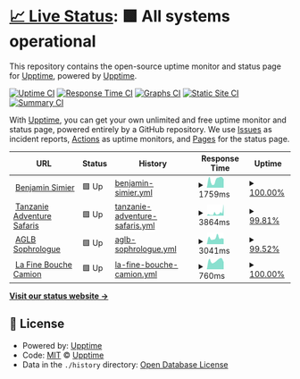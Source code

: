 # [📈 Live Status](https://demo.upptime.js.org): <!--live status--> **🟩 All systems operational**

This repository contains the open-source uptime monitor and status page for [Upptime](https://upptime.js.org), powered by [Upptime](https://github.com/upptime/upptime).

[![Uptime CI](https://github.com/benjaminsimier/uptime/workflows/Uptime%20CI/badge.svg)](https://github.com/benjaminsimier/uptime/actions?query=workflow%3A%22Uptime+CI%22)
[![Response Time CI](https://github.com/benjaminsimier/uptime/workflows/Response%20Time%20CI/badge.svg)](https://github.com/benjaminsimier/uptime/actions?query=workflow%3A%22Response+Time+CI%22)
[![Graphs CI](https://github.com/benjaminsimier/uptime/workflows/Graphs%20CI/badge.svg)](https://github.com/benjaminsimier/uptime/actions?query=workflow%3A%22Graphs+CI%22)
[![Static Site CI](https://github.com/benjaminsimier/uptime/workflows/Static%20Site%20CI/badge.svg)](https://github.com/benjaminsimier/uptime/actions?query=workflow%3A%22Static+Site+CI%22)
[![Summary CI](https://github.com/benjaminsimier/uptime/workflows/Summary%20CI/badge.svg)](https://github.com/benjaminsimier/uptime/actions?query=workflow%3A%22Summary+CI%22)

With [Upptime](https://upptime.js.org), you can get your own unlimited and free uptime monitor and status page, powered entirely by a GitHub repository. We use [Issues](https://github.com/upptime/upptime/issues) as incident reports, [Actions](https://github.com/benjaminsimier/uptime/actions) as uptime monitors, and [Pages](https://demo.upptime.js.org) for the status page.

<!--start: status pages-->
<!-- This summary is generated by Upptime (https://github.com/upptime/upptime) -->
<!-- Do not edit this manually, your changes will be overwritten -->
<!-- prettier-ignore -->
| URL | Status | History | Response Time | Uptime |
| --- | ------ | ------- | ------------- | ------ |
| <img alt="" src="https://icons.duckduckgo.com/ip3/www.benjaminsimier.com.ico" height="13"> [Benjamin Simier](https://www.benjaminsimier.com) | 🟩 Up | [benjamin-simier.yml](https://github.com/benjaminsimier/uptime/commits/HEAD/history/benjamin-simier.yml) | <details><summary><img alt="Response time graph" src="./graphs/benjamin-simier/response-time-week.png" height="20"> 1759ms</summary><br><a href="https://benjaminsimier.github.io/uptime/history/benjamin-simier"><img alt="Response time 1780" src="https://img.shields.io/endpoint?url=https%3A%2F%2Fraw.githubusercontent.com%2Fbenjaminsimier%2Fuptime%2FHEAD%2Fapi%2Fbenjamin-simier%2Fresponse-time.json"></a><br><a href="https://benjaminsimier.github.io/uptime/history/benjamin-simier"><img alt="24-hour response time 1884" src="https://img.shields.io/endpoint?url=https%3A%2F%2Fraw.githubusercontent.com%2Fbenjaminsimier%2Fuptime%2FHEAD%2Fapi%2Fbenjamin-simier%2Fresponse-time-day.json"></a><br><a href="https://benjaminsimier.github.io/uptime/history/benjamin-simier"><img alt="7-day response time 1759" src="https://img.shields.io/endpoint?url=https%3A%2F%2Fraw.githubusercontent.com%2Fbenjaminsimier%2Fuptime%2FHEAD%2Fapi%2Fbenjamin-simier%2Fresponse-time-week.json"></a><br><a href="https://benjaminsimier.github.io/uptime/history/benjamin-simier"><img alt="30-day response time 1898" src="https://img.shields.io/endpoint?url=https%3A%2F%2Fraw.githubusercontent.com%2Fbenjaminsimier%2Fuptime%2FHEAD%2Fapi%2Fbenjamin-simier%2Fresponse-time-month.json"></a><br><a href="https://benjaminsimier.github.io/uptime/history/benjamin-simier"><img alt="1-year response time 1780" src="https://img.shields.io/endpoint?url=https%3A%2F%2Fraw.githubusercontent.com%2Fbenjaminsimier%2Fuptime%2FHEAD%2Fapi%2Fbenjamin-simier%2Fresponse-time-year.json"></a></details> | <details><summary><a href="https://benjaminsimier.github.io/uptime/history/benjamin-simier">100.00%</a></summary><a href="https://benjaminsimier.github.io/uptime/history/benjamin-simier"><img alt="All-time uptime 100.00%" src="https://img.shields.io/endpoint?url=https%3A%2F%2Fraw.githubusercontent.com%2Fbenjaminsimier%2Fuptime%2FHEAD%2Fapi%2Fbenjamin-simier%2Fuptime.json"></a><br><a href="https://benjaminsimier.github.io/uptime/history/benjamin-simier"><img alt="24-hour uptime 100.00%" src="https://img.shields.io/endpoint?url=https%3A%2F%2Fraw.githubusercontent.com%2Fbenjaminsimier%2Fuptime%2FHEAD%2Fapi%2Fbenjamin-simier%2Fuptime-day.json"></a><br><a href="https://benjaminsimier.github.io/uptime/history/benjamin-simier"><img alt="7-day uptime 100.00%" src="https://img.shields.io/endpoint?url=https%3A%2F%2Fraw.githubusercontent.com%2Fbenjaminsimier%2Fuptime%2FHEAD%2Fapi%2Fbenjamin-simier%2Fuptime-week.json"></a><br><a href="https://benjaminsimier.github.io/uptime/history/benjamin-simier"><img alt="30-day uptime 100.00%" src="https://img.shields.io/endpoint?url=https%3A%2F%2Fraw.githubusercontent.com%2Fbenjaminsimier%2Fuptime%2FHEAD%2Fapi%2Fbenjamin-simier%2Fuptime-month.json"></a><br><a href="https://benjaminsimier.github.io/uptime/history/benjamin-simier"><img alt="1-year uptime 100.00%" src="https://img.shields.io/endpoint?url=https%3A%2F%2Fraw.githubusercontent.com%2Fbenjaminsimier%2Fuptime%2FHEAD%2Fapi%2Fbenjamin-simier%2Fuptime-year.json"></a></details>
| <img alt="" src="https://icons.duckduckgo.com/ip3/www.tanzanieadventuresafaris.co.tz.ico" height="13"> [Tanzanie Adventure Safaris](https://www.tanzanieadventuresafaris.co.tz) | 🟩 Up | [tanzanie-adventure-safaris.yml](https://github.com/benjaminsimier/uptime/commits/HEAD/history/tanzanie-adventure-safaris.yml) | <details><summary><img alt="Response time graph" src="./graphs/tanzanie-adventure-safaris/response-time-week.png" height="20"> 3864ms</summary><br><a href="https://benjaminsimier.github.io/uptime/history/tanzanie-adventure-safaris"><img alt="Response time 2370" src="https://img.shields.io/endpoint?url=https%3A%2F%2Fraw.githubusercontent.com%2Fbenjaminsimier%2Fuptime%2FHEAD%2Fapi%2Ftanzanie-adventure-safaris%2Fresponse-time.json"></a><br><a href="https://benjaminsimier.github.io/uptime/history/tanzanie-adventure-safaris"><img alt="24-hour response time 8859" src="https://img.shields.io/endpoint?url=https%3A%2F%2Fraw.githubusercontent.com%2Fbenjaminsimier%2Fuptime%2FHEAD%2Fapi%2Ftanzanie-adventure-safaris%2Fresponse-time-day.json"></a><br><a href="https://benjaminsimier.github.io/uptime/history/tanzanie-adventure-safaris"><img alt="7-day response time 3864" src="https://img.shields.io/endpoint?url=https%3A%2F%2Fraw.githubusercontent.com%2Fbenjaminsimier%2Fuptime%2FHEAD%2Fapi%2Ftanzanie-adventure-safaris%2Fresponse-time-week.json"></a><br><a href="https://benjaminsimier.github.io/uptime/history/tanzanie-adventure-safaris"><img alt="30-day response time 2379" src="https://img.shields.io/endpoint?url=https%3A%2F%2Fraw.githubusercontent.com%2Fbenjaminsimier%2Fuptime%2FHEAD%2Fapi%2Ftanzanie-adventure-safaris%2Fresponse-time-month.json"></a><br><a href="https://benjaminsimier.github.io/uptime/history/tanzanie-adventure-safaris"><img alt="1-year response time 2370" src="https://img.shields.io/endpoint?url=https%3A%2F%2Fraw.githubusercontent.com%2Fbenjaminsimier%2Fuptime%2FHEAD%2Fapi%2Ftanzanie-adventure-safaris%2Fresponse-time-year.json"></a></details> | <details><summary><a href="https://benjaminsimier.github.io/uptime/history/tanzanie-adventure-safaris">99.81%</a></summary><a href="https://benjaminsimier.github.io/uptime/history/tanzanie-adventure-safaris"><img alt="All-time uptime 99.29%" src="https://img.shields.io/endpoint?url=https%3A%2F%2Fraw.githubusercontent.com%2Fbenjaminsimier%2Fuptime%2FHEAD%2Fapi%2Ftanzanie-adventure-safaris%2Fuptime.json"></a><br><a href="https://benjaminsimier.github.io/uptime/history/tanzanie-adventure-safaris"><img alt="24-hour uptime 98.66%" src="https://img.shields.io/endpoint?url=https%3A%2F%2Fraw.githubusercontent.com%2Fbenjaminsimier%2Fuptime%2FHEAD%2Fapi%2Ftanzanie-adventure-safaris%2Fuptime-day.json"></a><br><a href="https://benjaminsimier.github.io/uptime/history/tanzanie-adventure-safaris"><img alt="7-day uptime 99.81%" src="https://img.shields.io/endpoint?url=https%3A%2F%2Fraw.githubusercontent.com%2Fbenjaminsimier%2Fuptime%2FHEAD%2Fapi%2Ftanzanie-adventure-safaris%2Fuptime-week.json"></a><br><a href="https://benjaminsimier.github.io/uptime/history/tanzanie-adventure-safaris"><img alt="30-day uptime 99.21%" src="https://img.shields.io/endpoint?url=https%3A%2F%2Fraw.githubusercontent.com%2Fbenjaminsimier%2Fuptime%2FHEAD%2Fapi%2Ftanzanie-adventure-safaris%2Fuptime-month.json"></a><br><a href="https://benjaminsimier.github.io/uptime/history/tanzanie-adventure-safaris"><img alt="1-year uptime 99.29%" src="https://img.shields.io/endpoint?url=https%3A%2F%2Fraw.githubusercontent.com%2Fbenjaminsimier%2Fuptime%2FHEAD%2Fapi%2Ftanzanie-adventure-safaris%2Fuptime-year.json"></a></details>
| <img alt="" src="https://icons.duckduckgo.com/ip3/aglb-sophrologue.fr.ico" height="13"> [AGLB Sophrologue](https://aglb-sophrologue.fr) | 🟩 Up | [aglb-sophrologue.yml](https://github.com/benjaminsimier/uptime/commits/HEAD/history/aglb-sophrologue.yml) | <details><summary><img alt="Response time graph" src="./graphs/aglb-sophrologue/response-time-week.png" height="20"> 3041ms</summary><br><a href="https://benjaminsimier.github.io/uptime/history/aglb-sophrologue"><img alt="Response time 3631" src="https://img.shields.io/endpoint?url=https%3A%2F%2Fraw.githubusercontent.com%2Fbenjaminsimier%2Fuptime%2FHEAD%2Fapi%2Faglb-sophrologue%2Fresponse-time.json"></a><br><a href="https://benjaminsimier.github.io/uptime/history/aglb-sophrologue"><img alt="24-hour response time 2623" src="https://img.shields.io/endpoint?url=https%3A%2F%2Fraw.githubusercontent.com%2Fbenjaminsimier%2Fuptime%2FHEAD%2Fapi%2Faglb-sophrologue%2Fresponse-time-day.json"></a><br><a href="https://benjaminsimier.github.io/uptime/history/aglb-sophrologue"><img alt="7-day response time 3041" src="https://img.shields.io/endpoint?url=https%3A%2F%2Fraw.githubusercontent.com%2Fbenjaminsimier%2Fuptime%2FHEAD%2Fapi%2Faglb-sophrologue%2Fresponse-time-week.json"></a><br><a href="https://benjaminsimier.github.io/uptime/history/aglb-sophrologue"><img alt="30-day response time 3741" src="https://img.shields.io/endpoint?url=https%3A%2F%2Fraw.githubusercontent.com%2Fbenjaminsimier%2Fuptime%2FHEAD%2Fapi%2Faglb-sophrologue%2Fresponse-time-month.json"></a><br><a href="https://benjaminsimier.github.io/uptime/history/aglb-sophrologue"><img alt="1-year response time 3631" src="https://img.shields.io/endpoint?url=https%3A%2F%2Fraw.githubusercontent.com%2Fbenjaminsimier%2Fuptime%2FHEAD%2Fapi%2Faglb-sophrologue%2Fresponse-time-year.json"></a></details> | <details><summary><a href="https://benjaminsimier.github.io/uptime/history/aglb-sophrologue">99.52%</a></summary><a href="https://benjaminsimier.github.io/uptime/history/aglb-sophrologue"><img alt="All-time uptime 99.92%" src="https://img.shields.io/endpoint?url=https%3A%2F%2Fraw.githubusercontent.com%2Fbenjaminsimier%2Fuptime%2FHEAD%2Fapi%2Faglb-sophrologue%2Fuptime.json"></a><br><a href="https://benjaminsimier.github.io/uptime/history/aglb-sophrologue"><img alt="24-hour uptime 98.77%" src="https://img.shields.io/endpoint?url=https%3A%2F%2Fraw.githubusercontent.com%2Fbenjaminsimier%2Fuptime%2FHEAD%2Fapi%2Faglb-sophrologue%2Fuptime-day.json"></a><br><a href="https://benjaminsimier.github.io/uptime/history/aglb-sophrologue"><img alt="7-day uptime 99.52%" src="https://img.shields.io/endpoint?url=https%3A%2F%2Fraw.githubusercontent.com%2Fbenjaminsimier%2Fuptime%2FHEAD%2Fapi%2Faglb-sophrologue%2Fuptime-week.json"></a><br><a href="https://benjaminsimier.github.io/uptime/history/aglb-sophrologue"><img alt="30-day uptime 99.89%" src="https://img.shields.io/endpoint?url=https%3A%2F%2Fraw.githubusercontent.com%2Fbenjaminsimier%2Fuptime%2FHEAD%2Fapi%2Faglb-sophrologue%2Fuptime-month.json"></a><br><a href="https://benjaminsimier.github.io/uptime/history/aglb-sophrologue"><img alt="1-year uptime 99.92%" src="https://img.shields.io/endpoint?url=https%3A%2F%2Fraw.githubusercontent.com%2Fbenjaminsimier%2Fuptime%2FHEAD%2Fapi%2Faglb-sophrologue%2Fuptime-year.json"></a></details>
| <img alt="" src="https://icons.duckduckgo.com/ip3/www.lafinebouchecamion.fr.ico" height="13"> [La Fine Bouche Camion](https://www.lafinebouchecamion.fr) | 🟩 Up | [la-fine-bouche-camion.yml](https://github.com/benjaminsimier/uptime/commits/HEAD/history/la-fine-bouche-camion.yml) | <details><summary><img alt="Response time graph" src="./graphs/la-fine-bouche-camion/response-time-week.png" height="20"> 760ms</summary><br><a href="https://benjaminsimier.github.io/uptime/history/la-fine-bouche-camion"><img alt="Response time 775" src="https://img.shields.io/endpoint?url=https%3A%2F%2Fraw.githubusercontent.com%2Fbenjaminsimier%2Fuptime%2FHEAD%2Fapi%2Fla-fine-bouche-camion%2Fresponse-time.json"></a><br><a href="https://benjaminsimier.github.io/uptime/history/la-fine-bouche-camion"><img alt="24-hour response time 631" src="https://img.shields.io/endpoint?url=https%3A%2F%2Fraw.githubusercontent.com%2Fbenjaminsimier%2Fuptime%2FHEAD%2Fapi%2Fla-fine-bouche-camion%2Fresponse-time-day.json"></a><br><a href="https://benjaminsimier.github.io/uptime/history/la-fine-bouche-camion"><img alt="7-day response time 760" src="https://img.shields.io/endpoint?url=https%3A%2F%2Fraw.githubusercontent.com%2Fbenjaminsimier%2Fuptime%2FHEAD%2Fapi%2Fla-fine-bouche-camion%2Fresponse-time-week.json"></a><br><a href="https://benjaminsimier.github.io/uptime/history/la-fine-bouche-camion"><img alt="30-day response time 777" src="https://img.shields.io/endpoint?url=https%3A%2F%2Fraw.githubusercontent.com%2Fbenjaminsimier%2Fuptime%2FHEAD%2Fapi%2Fla-fine-bouche-camion%2Fresponse-time-month.json"></a><br><a href="https://benjaminsimier.github.io/uptime/history/la-fine-bouche-camion"><img alt="1-year response time 775" src="https://img.shields.io/endpoint?url=https%3A%2F%2Fraw.githubusercontent.com%2Fbenjaminsimier%2Fuptime%2FHEAD%2Fapi%2Fla-fine-bouche-camion%2Fresponse-time-year.json"></a></details> | <details><summary><a href="https://benjaminsimier.github.io/uptime/history/la-fine-bouche-camion">100.00%</a></summary><a href="https://benjaminsimier.github.io/uptime/history/la-fine-bouche-camion"><img alt="All-time uptime 100.00%" src="https://img.shields.io/endpoint?url=https%3A%2F%2Fraw.githubusercontent.com%2Fbenjaminsimier%2Fuptime%2FHEAD%2Fapi%2Fla-fine-bouche-camion%2Fuptime.json"></a><br><a href="https://benjaminsimier.github.io/uptime/history/la-fine-bouche-camion"><img alt="24-hour uptime 100.00%" src="https://img.shields.io/endpoint?url=https%3A%2F%2Fraw.githubusercontent.com%2Fbenjaminsimier%2Fuptime%2FHEAD%2Fapi%2Fla-fine-bouche-camion%2Fuptime-day.json"></a><br><a href="https://benjaminsimier.github.io/uptime/history/la-fine-bouche-camion"><img alt="7-day uptime 100.00%" src="https://img.shields.io/endpoint?url=https%3A%2F%2Fraw.githubusercontent.com%2Fbenjaminsimier%2Fuptime%2FHEAD%2Fapi%2Fla-fine-bouche-camion%2Fuptime-week.json"></a><br><a href="https://benjaminsimier.github.io/uptime/history/la-fine-bouche-camion"><img alt="30-day uptime 100.00%" src="https://img.shields.io/endpoint?url=https%3A%2F%2Fraw.githubusercontent.com%2Fbenjaminsimier%2Fuptime%2FHEAD%2Fapi%2Fla-fine-bouche-camion%2Fuptime-month.json"></a><br><a href="https://benjaminsimier.github.io/uptime/history/la-fine-bouche-camion"><img alt="1-year uptime 100.00%" src="https://img.shields.io/endpoint?url=https%3A%2F%2Fraw.githubusercontent.com%2Fbenjaminsimier%2Fuptime%2FHEAD%2Fapi%2Fla-fine-bouche-camion%2Fuptime-year.json"></a></details>

<!--end: status pages-->

[**Visit our status website →**](https://demo.upptime.js.org)

## 📄 License

- Powered by: [Upptime](https://github.com/upptime/upptime)
- Code: [MIT](./LICENSE) © [Upptime](https://upptime.js.org)
- Data in the `./history` directory: [Open Database License](https://opendatacommons.org/licenses/odbl/1-0/)
